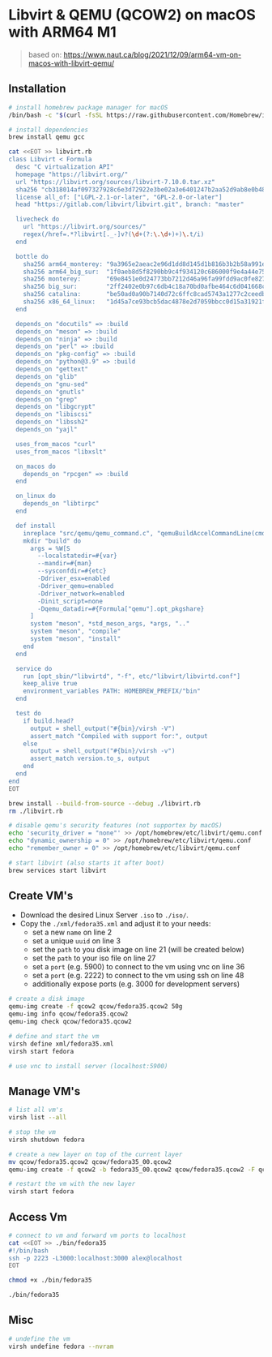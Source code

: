 # Libvirt & QEMU (QCOW2) on macOS with ARM64 M1

> based on: https://www.naut.ca/blog/2021/12/09/arm64-vm-on-macos-with-libvirt-qemu/

## Installation

```bash
# install homebrew package manager for macOS
/bin/bash -c "$(curl -fsSL https://raw.githubusercontent.com/Homebrew/install/HEAD/install.sh)"

# install dependencies
brew install qemu gcc

cat <<EOT >> libvirt.rb
class Libvirt < Formula
  desc "C virtualization API"
  homepage "https://libvirt.org/"
  url "https://libvirt.org/sources/libvirt-7.10.0.tar.xz"
  sha256 "cb318014af097327928c6e3d72922e3be02a3e6401247b2aa52d9ab8e0b480f9"
  license all_of: ["LGPL-2.1-or-later", "GPL-2.0-or-later"]
  head "https://gitlab.com/libvirt/libvirt.git", branch: "master"

  livecheck do
    url "https://libvirt.org/sources/"
    regex(/href=.*?libvirt[._-]v?(\d+(?:\.\d+)+)\.t/i)
  end

  bottle do
    sha256 arm64_monterey: "9a3965e2aeac2e96d1dd8d145d1b816b3b2b58a991e9439a7eedb29b08669598"
    sha256 arm64_big_sur:  "1f0aeb8d5f8290bb9c4f934120c686000f9e4a44e754b4af7a060940c24b23da"
    sha256 monterey:       "69e8451e0d24773bb7212d46a96fa99fdd9ac0fe827c10c87b256adf64ca98a7"
    sha256 big_sur:        "2ff2402e0b97c6db4c18a70bd0afbe464c6d041668c3b43ee24edbc5c4ec3b2d"
    sha256 catalina:       "be50ad0a90b7140d72c6ffc8cad5743a1277c2ceedb68e55b7e661f7a2d771a8"
    sha256 x86_64_linux:   "1d45a7ce93bcb5dac4878e2d7059bbcc0d15a31921f19b69834ec91f68bae098"
  end

  depends_on "docutils" => :build
  depends_on "meson" => :build
  depends_on "ninja" => :build
  depends_on "perl" => :build
  depends_on "pkg-config" => :build
  depends_on "python@3.9" => :build
  depends_on "gettext"
  depends_on "glib"
  depends_on "gnu-sed"
  depends_on "gnutls"
  depends_on "grep"
  depends_on "libgcrypt"
  depends_on "libiscsi"
  depends_on "libssh2"
  depends_on "yajl"

  uses_from_macos "curl"
  uses_from_macos "libxslt"

  on_macos do
    depends_on "rpcgen" => :build
  end

  on_linux do
    depends_on "libtirpc"
  end

  def install
    inreplace "src/qemu/qemu_command.c", "qemuBuildAccelCommandLine(cmd, def);", ""
    mkdir "build" do
      args = %W[S
        --localstatedir=#{var}
        --mandir=#{man}
        --sysconfdir=#{etc}
        -Ddriver_esx=enabled
        -Ddriver_qemu=enabled
        -Ddriver_network=enabled
        -Dinit_script=none
        -Dqemu_datadir=#{Formula["qemu"].opt_pkgshare}
      ]
      system "meson", *std_meson_args, *args, ".."
      system "meson", "compile"
      system "meson", "install"
    end
  end

  service do
    run [opt_sbin/"libvirtd", "-f", etc/"libvirt/libvirtd.conf"]
    keep_alive true
    environment_variables PATH: HOMEBREW_PREFIX/"bin"
  end

  test do
    if build.head?
      output = shell_output("#{bin}/virsh -V")
      assert_match "Compiled with support for:", output
    else
      output = shell_output("#{bin}/virsh -v")
      assert_match version.to_s, output
    end
  end
end
EOT

brew install --build-from-source --debug ./libvirt.rb
rm ./libvirt.rb

# disable qemu's security features (not supportex by macOS)
echo 'security_driver = "none"' >> /opt/homebrew/etc/libvirt/qemu.conf
echo "dynamic_ownership = 0" >> /opt/homebrew/etc/libvirt/qemu.conf
echo "remember_owner = 0" >> /opt/homebrew/etc/libvirt/qemu.conf

# start libvirt (also starts it after boot)
brew services start libvirt
```

## Create VM's

- Download the desired Linux Server `.iso` to `./iso/`.
- Copy the `./xml/fedora35.xml` and adjust it to your needs:
    - set a new `name` on line 2
    - set a unique `uuid` on line 3
    - set the `path` to you disk image on line 21 (will be created below)
    - set the `path` to your iso file on line 27
    - set a `port` (e.g. 5900) to connect to the vm using vnc on line 36
    - set a `port` (e.g. 2222) to connect to the vm using ssh on line 48
    - additionally expose ports (e.g. 3000 for development servers)

```bash
# create a disk image
qemu-img create -f qcow2 qcow/fedora35.qcow2 50g
qemu-img info qcow/fedora35.qcow2
qemu-img check qcow/fedora35.qcow2

# define and start the vm
virsh define xml/fedora35.xml
virsh start fedora

# use vnc to install server (localhost:5900)
```

## Manage VM's

```bash
# list all vm's
virsh list --all

# stop the vm
virsh shutdown fedora

# create a new layer on top of the current layer
mv qcow/fedora35.qcow2 qcow/fedora35_00.qcow2
qemu-img create -f qcow2 -b fedora35_00.qcow2 qcow/fedora35.qcow2 -F qcow2

# restart the vm with the new layer
virsh start fedora
```

## Access Vm

```bash
# connect to vm and forward vm ports to localhost
cat <<EOT >> ./bin/fedora35
#!/bin/bash
ssh -p 2223 -L3000:localhost:3000 alex@localhost
EOT

chmod +x ./bin/fedora35

./bin/fedora35
```

## Misc

```bash
# undefine the vm
virsh undefine fedora --nvram
```
